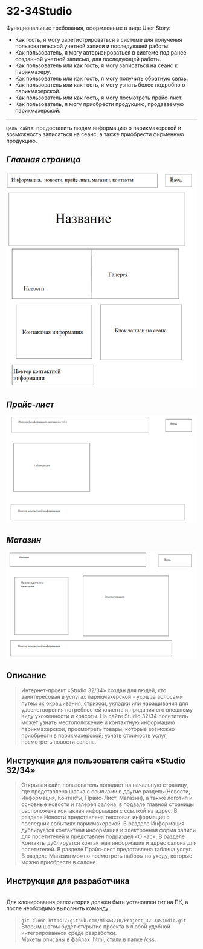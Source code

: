 # 32-34Studio

Функциональные требования, оформленные в виде User Story:
* Как гость, я могу зарегистрироваться в системе для получения пользовательской учетной записи и последующей работы.
* Как пользователь, я могу авторизироваться в системе под ранее созданной учетной записью, для последующей работы.
* Как пользователь или как гость, я могу записаться на сеанс к парикмахеру.
* Как пользователь или как гость, я могу получить обратную связь.
* Как пользователь или как гость, я могу узнать более подробно о парикмахерской.
* Как пользователь или как гость, я могу посмотреть прайс-лист.
* Как пользователь, я могу приобрести продукцию, продаваемую парикмахерской.
***
`Цель сайта`: предоставить людям информацию о парикмахерской и возможность записаться на сеанс, а также приобрести фирменную продукцию.
## ***Главная страница*** 
![Главная страница](https://github.com/Mika3210/Project_32-34Studio/blob/main/Макеты/гл%20стр.png)
## ***Прайс-лист*** 
![Прайс-лист](https://github.com/Mika3210/Project_32-34Studio/blob/main/Макеты/прайс.png)
## ***Магазин*** 
![Магазин](https://github.com/Mika3210/Project_32-34Studio/blob/main/Макеты/магазин.png)

## Описание
>Интернет-проект «Studio 32/34» создан для людей, кто заинтересован в услугах парикмахерской - 
>уход за волосами путем их окрашивания, стрижки, укладки или наращивания 
>для удовлетворения потребностей клиента и придания его внешнему виду ухоженности и красоты. 
>На сайте Studio 32/34 посетитель может узнать местоположение и контактную информацию парикмахерской,
>просмотреть товары, которые возможно приобрести в парикмахерской; узнать стоимость услуг; посмотреть новости салона.

## Инструкция для пользователя сайта «Studio 32/34»
>Открывая сайт, пользователь попадает на начальную страницу, где представлена шапка с ссылками в другие разделы(Новости, Информация, Контакты, Прайс-Лист, Магазин), а также логотип и основные новости и галерея салона, в подвале главной страницы расположена контакная информация с ссылкой на адрес.
>В разделе Новости представлена текстовая информация о последних событиях парикмахерской.
>В разделе Информация дублируется контактная информация и электронная форма записи для посетителей и представлен подраздел «О нас».
>В разделе Контакты дублируется контактная информация и адрес салона для посетителей.
>В разделе Прайс-лист представлена таблица услуг.
>В разделе Магазин можно посмотреть наборы по уходу, которые можно приобрести в салоне.  
## Инструкция для разработчика
<br /> Для клонирования репозитория должен быть установлен гит на ПК, а после необходимо выполнить команду:
>`git clone https://github.com/Mika3210/Project_32-34Studio.git`
<br /> Вторым шагом будет открытие проекта в любой удобной интегрированной среде разработки.
<br /> Макеты описаны в файлах .html, стили в папке /css.
